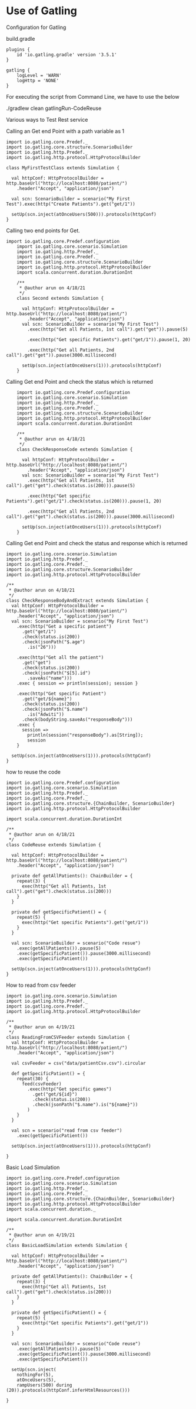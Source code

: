 # Use of Gatling

Configuration for Gatling

build.gradle
    
    plugins {
        id 'io.gatling.gradle' version '3.5.1'
    }
    
    gatling {
        logLevel = 'WARN'
        logHttp = 'NONE'
    }
    
For executing the script from Command Line, we have to use the below

./gradlew clean gatlingRun-CodeReuse

Various ways to Test Rest service

Calling an Get end Point with a path variable as 1

    import io.gatling.core.Predef._
    import io.gatling.core.structure.ScenarioBuilder
    import io.gatling.http.Predef._
    import io.gatling.http.protocol.HttpProtocolBuilder
    
    class MyFirstTestClass extends Simulation {
    
      val httpConf: HttpProtocolBuilder = http.baseUrl("http://localhost:8080/patient/")
        .header("Accept", "application/json")
    
      val scn: ScenarioBuilder = scenario("My First Test").exec(http("Create Patients").get("get/1"))
    
      setUp(scn.inject(atOnceUsers(500))).protocols(httpConf)
    }

Calling two end points for Get.

    import io.gatling.core.Predef.configuration
        import io.gatling.core.scenario.Simulation
        import io.gatling.http.Predef._
        import io.gatling.core.Predef._
        import io.gatling.core.structure.ScenarioBuilder
        import io.gatling.http.protocol.HttpProtocolBuilder
        import scala.concurrent.duration.DurationInt
        
        /**
         * @author arun on 4/18/21
         */
        class Second extends Simulation {
        
          val httpConf: HttpProtocolBuilder = http.baseUrl("http://localhost:8080/patient/")
            .header("Accept", "application/json")
          val scn: ScenarioBuilder = scenario("My First Test")
            .exec(http("Get all Patients, 1st call").get("get")).pause(5)
        
            .exec(http("Get specific Patients").get("get/1")).pause(1, 20)
        
            .exec(http("Get all Patients, 2nd call").get("get")).pause(3000.millisecond)
        
          setUp(scn.inject(atOnceUsers(1))).protocols(httpConf)
        }
    
Calling Get end Point and check the status which is returned
    
        import io.gatling.core.Predef.configuration
        import io.gatling.core.scenario.Simulation
        import io.gatling.http.Predef._
        import io.gatling.core.Predef._
        import io.gatling.core.structure.ScenarioBuilder
        import io.gatling.http.protocol.HttpProtocolBuilder
        import scala.concurrent.duration.DurationInt
        
        /**
         * @author arun on 4/18/21
         */
        class CheckResponseCode extends Simulation {
        
          val httpConf: HttpProtocolBuilder = http.baseUrl("http://localhost:8080/patient/")
            .header("Accept", "application/json")
          val scn: ScenarioBuilder = scenario("My First Test")
            .exec(http("Get all Patients, 1st call").get("get").check(status.is(200))).pause(5)
        
            .exec(http("Get specific Patients").get("get/1").check(status.is(200))).pause(1, 20)
        
            .exec(http("Get all Patients, 2nd call").get("get").check(status.is(200))).pause(3000.millisecond)
        
          setUp(scn.inject(atOnceUsers(1))).protocols(httpConf)
        }

Calling Get end Point and check the status and response which is returned

    import io.gatling.core.scenario.Simulation
    import io.gatling.http.Predef._
    import io.gatling.core.Predef._
    import io.gatling.core.structure.ScenarioBuilder
    import io.gatling.http.protocol.HttpProtocolBuilder
    
    /**
     * @author arun on 4/18/21
     */
    class CheckResponseBodyAndExtract extends Simulation {
      val httpConf: HttpProtocolBuilder = http.baseUrl("http://localhost:8080/patient/")
        .header("Accept", "application/json")
      val scn: ScenarioBuilder = scenario("My First Test")
        .exec(http("Get a specific patient")
          .get("get/1")
          .check(status.is(200))
          .check(jsonPath("$.age")
            .is("26")))
    
        .exec(http("Get all the patient")
          .get("get")
          .check(status.is(200))
          .check(jsonPath("$[5].id")
            .saveAs("name")))
        .exec { session => println(session); session }
    
        .exec(http("Get specific Patient")
          .get("get/${name}")
          .check(status.is(200))
          .check(jsonPath("$.name")
            .is("Adwiti"))
          .check(bodyString.saveAs("responseBody")))
        .exec {
          session =>
            println(session("responseBody").as[String]);
            session
        }
    
      setUp(scn.inject(atOnceUsers(1))).protocols(httpConf)
    }

how to reuse the code

    import io.gatling.core.Predef.configuration
    import io.gatling.core.scenario.Simulation
    import io.gatling.http.Predef._
    import io.gatling.core.Predef._
    import io.gatling.core.structure.{ChainBuilder, ScenarioBuilder}
    import io.gatling.http.protocol.HttpProtocolBuilder
    
    import scala.concurrent.duration.DurationInt
    
    /**
     * @author arun on 4/18/21
     */
    class CodeReuse extends Simulation {
    
      val httpConf: HttpProtocolBuilder = http.baseUrl("http://localhost:8080/patient/")
        .header("Accept", "application/json")
    
      private def getAllPatients(): ChainBuilder = {
        repeat(3) {
          exec(http("Get all Patients, 1st call").get("get").check(status.is(200)))
        }
      }
    
      private def getSpecificPatient() = {
        repeat(5) {
          exec(http("Get specific Patients").get("get/1"))
        }
      }
    
      val scn: ScenarioBuilder = scenario("Code resue")
        .exec(getAllPatients()).pause(5)
        .exec(getSpecificPatient()).pause(3000.millisecond)
        .exec(getSpecificPatient())
    
      setUp(scn.inject(atOnceUsers(1))).protocols(httpConf)
    }

How to read from csv feeder

    import io.gatling.core.scenario.Simulation
    import io.gatling.http.Predef._
    import io.gatling.core.Predef._
    import io.gatling.http.protocol.HttpProtocolBuilder
    
    /**
     * @author arun on 4/19/21
     */
    class ReadingFromCSVFeeder extends Simulation {
      val httpConf: HttpProtocolBuilder = http.baseUrl("http://localhost:8080/patient/")
        .header("Accept", "application/json")
    
      val csvFeeder = csv("data/patientCsv.csv").circular
    
      def getSpecificPatient() = {
        repeat(30) {
          feed(csvFeeder)
            .exec(http("Get specific games")
              .get("get/${id}")
              .check(status.is(200))
              .check(jsonPath("$.name").is("${name}"))
            )
        }
      }
    
      val scn = scenario("read from csv feeder")
        .exec(getSpecificPatient())
    
      setUp(scn.inject(atOnceUsers(1))).protocols(httpConf)
    
    }


Basic Load Simulation

    import io.gatling.core.Predef.configuration
    import io.gatling.core.scenario.Simulation
    import io.gatling.http.Predef._
    import io.gatling.core.Predef._
    import io.gatling.core.structure.{ChainBuilder, ScenarioBuilder}
    import io.gatling.http.protocol.HttpProtocolBuilder
    import scala.concurrent.duration._
    
    import scala.concurrent.duration.DurationInt
    
    /**
     * @author arun on 4/19/21
     */
    class BasicLoadSimulation extends Simulation {
    
      val httpConf: HttpProtocolBuilder = http.baseUrl("http://localhost:8080/patient/")
        .header("Accept", "application/json")
    
      private def getAllPatients(): ChainBuilder = {
        repeat(3) {
          exec(http("Get all Patients, 1st call").get("get").check(status.is(200)))
        }
      }
    
      private def getSpecificPatient() = {
        repeat(5) {
          exec(http("Get specific Patients").get("get/1"))
        }
      }
    
      val scn: ScenarioBuilder = scenario("Code reuse")
        .exec(getAllPatients()).pause(5)
        .exec(getSpecificPatient()).pause(3000.millisecond)
        .exec(getSpecificPatient())
    
      setUp(scn.inject(
        nothingFor(5),
        atOnceUsers(5),
        rampUsers(500) during (20)).protocols(httpConf.inferHtmlResources()))
    
    }
